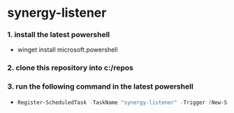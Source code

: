 # synergy-listener

### 1. install the latest powershell

- winget install microsoft.powershell

### 2. clone this repository into c:/repos

### 3. run the following command in the latest powershell

- ```powershell
  Register-ScheduledTask -TaskName "synergy-listener" -Trigger (New-ScheduledTaskTrigger -AtLogon) -Action (New-ScheduledTaskAction -Execute "pwsh" -Argument "-WindowStyle Hidden -Command `"& c:/repos/synergy-listener/synergy-listener.ps1`"") -RunLevel Highest -Force;
  ```

```

```
